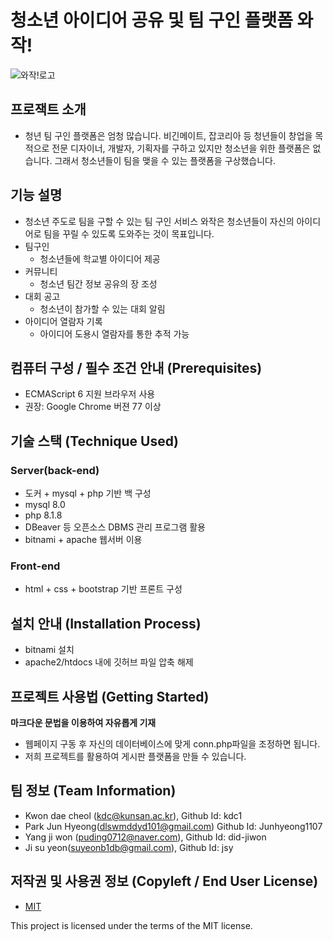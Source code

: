 
# 청소년 아이디어 공유 및 팀 구인 플랫폼 와작!
![와작!로고](https://github.com/2022-oasis-hackathon/oasis-ssib-a-mugung/blob/main/wazaklogo.png?raw=true)



## 프로잭트 소개
- 청년 팀 구인 플랫폼은 엄청 많습니다. 비긴메이트, 잡코리아 등 청년들이 창업을 목적으로 전문 디자이너, 개발자, 기획자를 구하고 있지만 청소년을 위한 플랫폼은 없습니다. 그래서 청소년들이 팀을 맺을 수 있는 플랫폼을 구상했습니다.


## 기능 설명
- 청소년 주도로 팀을 구할 수 있는 팀 구인 서비스 와작은 청소년들이 자신의 아이디어로 팀을 꾸릴 수 있도록 도와주는 것이 목표입니다.
- 팀구인
    - 청소년들에 학교별 아이디어 제공
- 커뮤니티
    - 청소년 팀간 정보 공유의 장 조성
- 대회 공고
    - 청소년이 참가할 수 있는 대회 알림
- 아이디어 열람자 기록
    - 아이디어 도용시 열람자를 통한 추적 가능
## 컴퓨터 구성 / 필수 조건 안내 (Prerequisites)
* ECMAScript 6 지원 브라우저 사용
* 권장: Google Chrome 버젼 77 이상

## 기술 스택 (Technique Used) 
### Server(back-end)
 -  도커 + mysql + php 기반 백 구성
 - mysql 8.0
 - php 8.1.8
 - DBeaver 등 오픈소스 DBMS 관리 프로그램 활용
 - bitnami + apache 웹서버 이용
 
### Front-end
 -  html + css + bootstrap 기반 프론트 구성 

## 설치 안내 (Installation Process)
 - bitnami 설치
 - apache2/htdocs 내에 깃허브 파일 압축 해제

## 프로젝트 사용법 (Getting Started)
**마크다운 문법을 이용하여 자유롭게 기재**
 - 웹페이지 구동 후 자신의 데이터베이스에 맞게 conn.php파일을 조정하면 됩니다.
 - 저희 프로젝트를 활용하여 게시판 플랫폼을 만들 수 있습니다.

## 팀 정보 (Team Information)
- Kwon dae cheol (kdc@kunsan.ac.kr), Github Id: kdc1
- Park Jun Hyeong(dlswmddyd101@gmail.com) Github Id: Junhyeong1107
- Yang ji won (puding0712@naver.com), Github Id: did-jiwon
- Ji su yeon(suyeonb1db@gmail.com), Github Id: jsy

## 저작권 및 사용권 정보 (Copyleft / End User License)
 * [MIT](https://github.com/osam2020-WEB/Sample-ProjectName-TeamName/blob/master/license.md)

This project is licensed under the terms of the MIT license.

